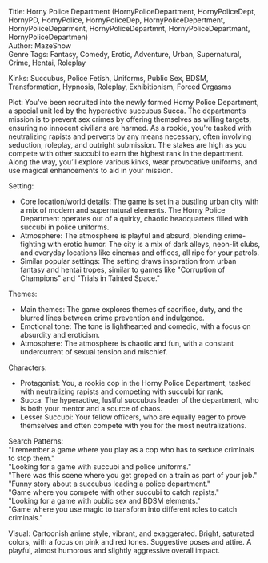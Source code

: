 Title: Horny Police Department (HornyPoliceDepartment, HornyPoliceDept, HornyPD, HornyPolice, HornyPoliceDep, HornyPoliceDepertment, HornyPoliceDeparment, HornyPoliceDepartmnt, HornyPoliceDepartmant, HornyPoliceDepartmen)  
Author: MazeShow  
Genre Tags: Fantasy, Comedy, Erotic, Adventure, Urban, Supernatural, Crime, Hentai, Roleplay  

Kinks: Succubus, Police Fetish, Uniforms, Public Sex, BDSM, Transformation, Hypnosis, Roleplay, Exhibitionism, Forced Orgasms  

Plot: You’ve been recruited into the newly formed Horny Police Department, a special unit led by the hyperactive succubus Succa. The department’s mission is to prevent sex crimes by offering themselves as willing targets, ensuring no innocent civilians are harmed. As a rookie, you’re tasked with neutralizing rapists and perverts by any means necessary, often involving seduction, roleplay, and outright submission. The stakes are high as you compete with other succubi to earn the highest rank in the department. Along the way, you’ll explore various kinks, wear provocative uniforms, and use magical enhancements to aid in your mission.  

Setting:  
- Core location/world details: The game is set in a bustling urban city with a mix of modern and supernatural elements. The Horny Police Department operates out of a quirky, chaotic headquarters filled with succubi in police uniforms.  
- Atmosphere: The atmosphere is playful and absurd, blending crime-fighting with erotic humor. The city is a mix of dark alleys, neon-lit clubs, and everyday locations like cinemas and offices, all ripe for your patrols.  
- Similar popular settings: The setting draws inspiration from urban fantasy and hentai tropes, similar to games like "Corruption of Champions" and "Trials in Tainted Space."  

Themes:  
- Main themes: The game explores themes of sacrifice, duty, and the blurred lines between crime prevention and indulgence.  
- Emotional tone: The tone is lighthearted and comedic, with a focus on absurdity and eroticism.  
- Atmosphere: The atmosphere is chaotic and fun, with a constant undercurrent of sexual tension and mischief.  

Characters:  
- Protagonist: You, a rookie cop in the Horny Police Department, tasked with neutralizing rapists and competing with succubi for rank.  
- Succa: The hyperactive, lustful succubus leader of the department, who is both your mentor and a source of chaos.  
- Lesser Succubi: Your fellow officers, who are equally eager to prove themselves and often compete with you for the most neutralizations.  

Search Patterns:  
"I remember a game where you play as a cop who has to seduce criminals to stop them."  
"Looking for a game with succubi and police uniforms."  
"There was this scene where you get groped on a train as part of your job."  
"Funny story about a succubus leading a police department."  
"Game where you compete with other succubi to catch rapists."  
"Looking for a game with public sex and BDSM elements."  
"Game where you use magic to transform into different roles to catch criminals."

Visual: Cartoonish anime style, vibrant, and exaggerated.  Bright, saturated colors, with a focus on  pink and red tones.  Suggestive poses and attire.  A playful,  almost humorous and slightly aggressive overall impact.